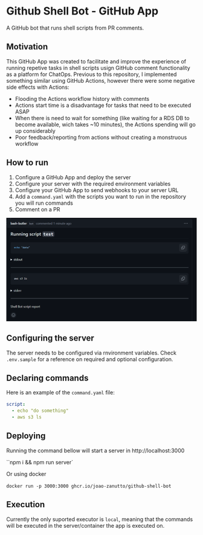 # Github Shell Bot - GitHub App

A GitHub bot that runs shell scripts from PR comments.

## Motivation

This GitHub App was created to facilitate and improve the experience of running repetive tasks in shell scripts usign GitHub comment functionality as a platform for ChatOps. Previous to this repository, I implemented something similar using GitHub Actions, however there were some negative side effects with Actions:

- Flooding the Actions workflow history with comments
- Actions start time is a disadvantage for tasks that need to be executed ASAP
- When there is need to wait for something (like waiting for a RDS DB to become available, wich takes ~10 minutes), the Actions spending will go up considerably
- Poor feedback/reporting from actions without creating a monstruous workflow

## How to run

1. Configure a GitHub App and deploy the server
2. Configure your server with the required environment variables
3. Configure your GitHub App to send webhooks to your server URL
4. Add a `command.yaml` with the scripts you want to run in the repository you will run commands
5. Comment on a PR

![Alt text](image-1.png)

## Configuring the server

The server needs to be configured via rnvironment variables. Check `.env.sample` for a reference on required and optional configuration.

## Declaring commands

Here is an example of the `command.yaml` file:

```yaml
script:
  - echo "do something"
  - aws s3 ls
```

## Deploying

Running the command bellow will start a server in http://localhost:3000

``npm i && npm run server`

Or using docker

`docker run -p 3000:3000 ghcr.io/joao-zanutto/github-shell-bot`

## Execution

Currently the only suported executor is `local`, meaning that the commands will be executed in the server/container the app is executed on.
